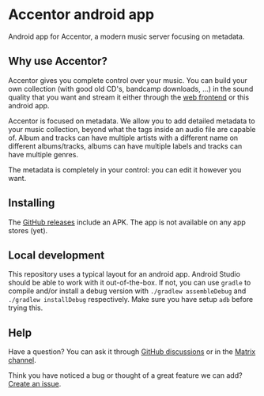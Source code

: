 # Accentor android app

Android app for Accentor, a modern music server focusing on metadata.

## Why use Accentor?

Accentor gives you complete control over your music. You can build
your own collection (with good old CD's, bandcamp downloads, ...) in
the sound quality that you want and stream it either through the [web
frontend](https://github.com/accentor/web) or this android app.

Accentor is focused on metadata. We allow you to add detailed metadata
to your music collection, beyond what the tags inside an audio file
are capable of. Album and tracks can have multiple artists with a
different name on different albums/tracks, albums can have multiple
labels and tracks can have multiple genres.

The metadata is completely in your control: you can edit it however
you want.

## Installing

The [GitHub releases](https://github.com/accentor/android/releases)
include an APK. The app is not available on any app stores (yet).

## Local development

This repository uses a typical layout for an android app. Android
Studio should be able to work with it out-of-the-box. If not, you can
use `gradle` to compile and/or install a debug version with `./gradlew
assembleDebug` and `./gradlew installDebug` respectively. Make sure
you have setup `adb` before trying this.

## Help

Have a question? You can ask it through [GitHub
discussions](https://github.com/accentor/android/discussions) or in the
[Matrix channel](https://matrix.to/#/!PCYHOaWItkVRNacTSv:vanpetegem.me?via=vanpetegem.me&via=matrix.org).

Think you have noticed a bug or thought of a great feature we can add?
[Create an issue](https://github.com/accentor/android/issues/new/choose).

